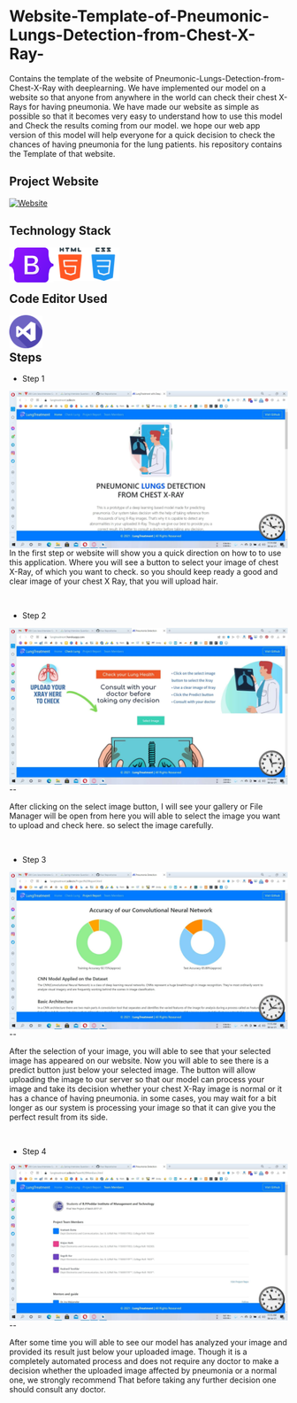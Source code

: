 # Website-Template-of-Pneumonic-Lungs-Detection-from-Chest-X-Ray-
Contains the template of the website of Pneumonic-Lungs-Detection-from-Chest-X-Ray with deeplearning. We have implemented our model on a website so that anyone from anywhere in the world can check their chest X-Rays for having pneumonia. We have made our website as simple as possible so that it becomes very easy to understand how to use this model and Check the results coming from our model. we hope our web app version of this model will help everyone for a quick decision to check the chances of having pneumonia for the lung patients. his repository contains the Template of that website.

## Project Website

[![Website](https://img.shields.io/website?label=lungtreatment.scikn.in&style=for-the-badge&url=https%3A%2F%2Fscikn.in)](https://lungtreatment.scikn.in)
</br>

## Technology Stack

<img align="left" width="80px" hight="auto" src="https://github.com/Sneheshdutta/Website-Template-of-Pneumonic-Lungs-Detection-from-Chest-X-Ray-/blob/main/icons/Bootstrap_logo.svg.png" />
<img align="left" width="60px" hight="auto" src="https://github.com/Sneheshdutta/Website-Template-of-Pneumonic-Lungs-Detection-from-Chest-X-Ray-/blob/main/icons/html-5.png" />
<img align="left" width="60px" hight="auto" src="https://github.com/Sneheshdutta/Website-Template-of-Pneumonic-Lungs-Detection-from-Chest-X-Ray-/blob/main/icons/css.png" />
</br>
</br>
</br>


## Code Editor Used

<img align="left" width="60px" hight="auto" src="https://github.com/Sneheshdutta/Website-Template-of-Pneumonic-Lungs-Detection-from-Chest-X-Ray-/blob/main/icons/visual-studio.png" />
</br>
</br>

## Steps

- Step 1
<img align="left" src="https://github.com/Sneheshdutta/Website-Template-of-Pneumonic-Lungs-Detection-from-Chest-X-Ray-/blob/main/Screenshots/1.jpg" />
</br>

---

<p>
In the first step or website will show you a quick direction on how to to use this application. Where you will see a button to select your image of chest X-Ray, of which you want to check. so you should keep ready a good and clear image of your chest X Ray, that you will
upload hair.</p>
</br>

- Step 2
<img align="left" src="https://github.com/Sneheshdutta/Website-Template-of-Pneumonic-Lungs-Detection-from-Chest-X-Ray-/blob/main/Screenshots/2.jpg" />
</br>
--
<p>
  After clicking on the select image button, I will see your gallery or File Manager will be open from here you will able to select the image you want to upload and check here. so select the image carefully.</p>
 </br>
  
 - Step 3
 <img align="left" src="https://github.com/Sneheshdutta/Website-Template-of-Pneumonic-Lungs-Detection-from-Chest-X-Ray-/blob/main/Screenshots/3.jpg" />
</br>
--
<p>After the selection of your image, you will able to see that your selected image has appeared on our website. Now you will able to see there is a predict button just below your selected image. The button will allow uploading the image to our server so that our model can process your image and take its decision whether your chest X-Ray image is normal or it has a chance of having pneumonia. in some cases, you may wait for a bit longer as our system is processing your image so that it can give you the perfect result from its side.</p>
</br>

- Step 4
<img align="left" src="https://github.com/Sneheshdutta/Website-Template-of-Pneumonic-Lungs-Detection-from-Chest-X-Ray-/blob/main/Screenshots/4.jpg" />
</br>
--
<p>
  After some time you will able to see our model has analyzed your image and provided its result just below your uploaded image. Though it is a completely automated process and does not require any doctor to make a decision whether the uploaded image affected by pneumonia or a normal one, we strongly recommend That before taking any further decision one should consult any doctor.</p>
  </br>





[website]: https://lungtreatment.scikn.in
